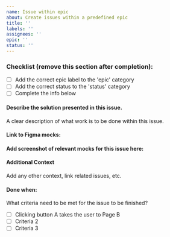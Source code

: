 ```yaml
---
name: Issue within epic
about: Create issues within a predefined epic
title: ''
labels: ''
assignees: ''
epic: ''
status: ''
---
```

### Checklist (remove this section after completion): 
- [ ] Add the correct epic label to the 'epic' category 
- [ ] Add the correct status to the 'status' category
- [ ] Complete the info below

#### Describe the solution presented in this issue.
A clear description of what work is to be done within this issue. 

#### Link to Figma mocks: 

#### Add screenshot of relevant mocks for this issue here: 

#### Additional Context
Add any other context, link related issues, etc. 

#### Done when:
What criteria need to be met for the issue to be finished? 
- [ ] Clicking button A takes the user to Page B
- [ ] Criteria 2 
- [ ] Criteria 3
